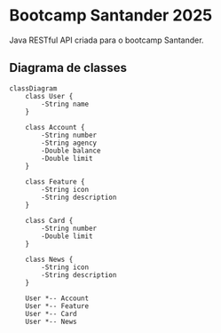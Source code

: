 # Bootcamp Santander 2025
Java RESTful API criada para o bootcamp Santander.

## Diagrama de classes

```mermaid
classDiagram
    class User {
        -String name
    }

    class Account {
        -String number
        -String agency
        -Double balance
        -Double limit
    }

    class Feature {
        -String icon
        -String description
    }

    class Card {
        -String number
        -Double limit
    }

    class News {
        -String icon
        -String description
    }

    User *-- Account 
    User *-- Feature 
    User *-- Card 
    User *-- News 
```

